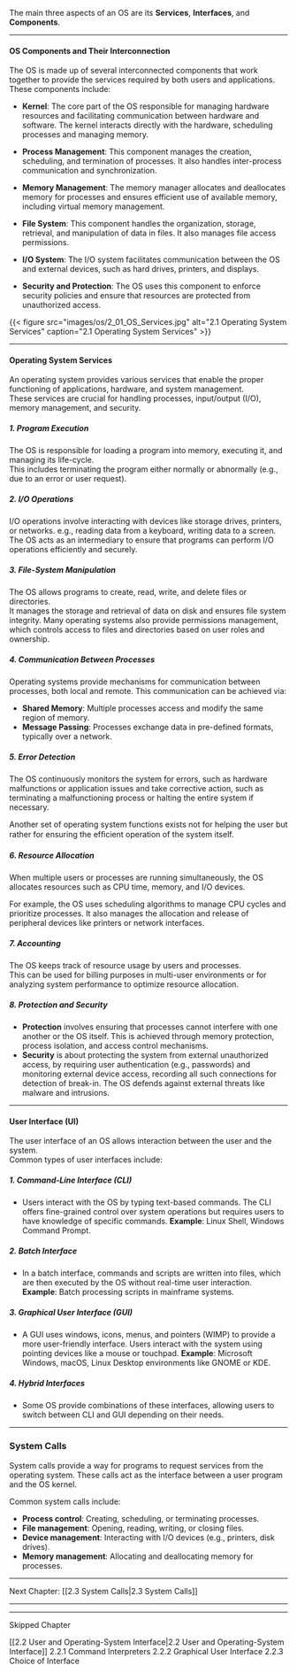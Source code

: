 

The main three aspects of an OS are its **Services**, **Interfaces**, and **Components**. 

---

#### **OS Components and Their Interconnection**

The OS is made up of several interconnected components that work together to provide the services required by both users and applications. These components include:

- **Kernel**: The core part of the OS responsible for managing hardware resources and facilitating communication between hardware and software. The kernel interacts directly with the hardware, scheduling processes and managing memory.
  
- **Process Management**: This component manages the creation, scheduling, and termination of processes. It also handles inter-process communication and synchronization.

- **Memory Management**: The memory manager allocates and deallocates memory for processes and ensures efficient use of available memory, including virtual memory management.

- **File System**: This component handles the organization, storage, retrieval, and manipulation of data in files. It also manages file access permissions.

- **I/O System**: The I/O system facilitates communication between the OS and external devices, such as hard drives, printers, and displays.

- **Security and Protection**: The OS uses this component to enforce security policies and ensure that resources are protected from unauthorized access.


{{< figure src="images/os/2_01_OS_Services.jpg"  alt="2.1 Operating System Services"  caption="2.1 Operating System Services" >}}

___

#### **Operating System Services**

An operating system provides various services that enable the proper functioning of applications, hardware, and system management.     
These services are crucial for handling processes, input/output (I/O), memory management, and security. 

##### **1. Program Execution**
The OS is responsible for loading a program into memory, executing it, and managing its life-cycle.     
This includes terminating the program either normally or abnormally (e.g., due to an error or user request).

##### **2. I/O Operations**
I/O operations involve interacting with devices like storage drives, printers, or networks. e.g., reading data from a keyboard, writing data to a screen.     
The OS acts as an intermediary to ensure that programs can perform I/O operations efficiently and securely. 


##### **3. File-System Manipulation**
The OS allows programs to create, read, write, and delete files or directories.       
It manages the storage and retrieval of data on disk and ensures file system integrity. Many operating systems also provide permissions management, which controls access to files and directories based on user roles and ownership.

##### **4. Communication Between Processes**
Operating systems provide mechanisms for communication between processes, both local and remote. This communication can be achieved via:
- **Shared Memory**: Multiple processes access and modify the same region of memory.
- **Message Passing**: Processes exchange data in pre-defined formats, typically over a network.

##### **5. Error Detection**
The OS continuously monitors the system for errors, such as hardware malfunctions or application issues and take corrective action, such as terminating a malfunctioning process or halting the entire system if necessary.


Another set of operating system functions exists not for helping the user but rather for ensuring the efﬁcient operation of the system itself. 

##### **6. Resource Allocation**
When multiple users or processes are running simultaneously, the OS allocates resources such as CPU time, memory, and I/O devices. 

For example, the OS uses scheduling algorithms to manage CPU cycles and prioritize processes. It also manages the allocation and release of peripheral devices like printers or network interfaces.

##### **7. Accounting**
The OS keeps track of resource usage by users and processes.     
This can be used for billing purposes in multi-user environments or for analyzing system performance to optimize resource allocation.

##### **8. Protection and Security**
- **Protection** involves ensuring that processes cannot interfere with one another or the OS itself. This is achieved through memory protection, process isolation, and access control mechanisms.
- **Security** is about protecting the system from external unauthorized access, by requiring user authentication (e.g., passwords) and monitoring external device access, recording all such connections for detection of break-in. The OS defends against external threats like malware and intrusions.

---

#### **User Interface (UI)**

The user interface of an OS allows interaction between the user and the system.      
Common types of user interfaces include:

##### **1. Command-Line Interface (CLI)**
- Users interact with the OS by typing text-based commands. The CLI offers fine-grained control over system operations but requires users to have knowledge of specific commands. **Example**: Linux Shell, Windows Command Prompt.

##### **2. Batch Interface**
- In a batch interface, commands and scripts are written into files, which are then executed by the OS without real-time user interaction. **Example**: Batch processing scripts in mainframe systems.

##### **3. Graphical User Interface (GUI)**
- A GUI uses windows, icons, menus, and pointers (WIMP) to provide a more user-friendly interface. Users interact with the system using pointing devices like a mouse or touchpad. **Example**: Microsoft Windows, macOS, Linux Desktop environments like GNOME or KDE.

##### **4. Hybrid Interfaces**
- Some OS provide combinations of these interfaces, allowing users to switch between CLI and GUI depending on their needs.


---

### **System Calls**

System calls provide a way for programs to request services from the operating system. These calls act as the interface between a user program and the OS kernel.      

Common system calls include:
- **Process control**: Creating, scheduling, or terminating processes.
- **File management**: Opening, reading, writing, or closing files.
- **Device management**: Interacting with I/O devices (e.g., printers, disk drives).
- **Memory management**: Allocating and deallocating memory for processes.


---



Next Chapter: [[2.3 System Calls|2.3 System Calls]]

____
___

Skipped Chapter

[[2.2 User and Operating-System Interface|2.2 User and Operating-System Interface]]
	2.2.1 Command Interpreters
	2.2.2 Graphical User Interface
	2.2.3 Choice of Interface
	